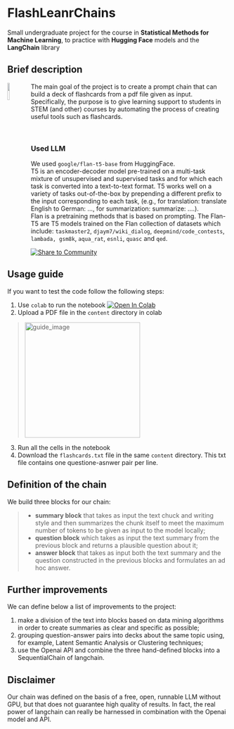 # FlashLeanrChains
Small undergraduate project for the course in **Statistical Methods for Machine Learning**, to practice with **Hugging Face** models and the **LangChain** library

## Brief description
<img src="https://github.com/Engrima18/FlashLearnChain/assets/93355495/863aaf30-a38f-4eaf-b925-eb49f1b6b806" width=10% height=10% align="left">

The main goal of the project is to create a prompt chain that can build a deck of flashcards from a pdf file given as input.\
Specifically, the purpose is to give learning support to students in STEM (and other) courses by automating the process of creating useful tools such as flashcards.

<br/>

### Used LLM
We used `google/flan-t5-base` from HuggingFace.\
T5 is an encoder-decoder model pre-trained on a multi-task mixture of unsupervised and supervised tasks and for which each task is converted into a text-to-text format. T5 works well on a variety of tasks out-of-the-box by prepending a different prefix to the input corresponding to each task, (e.g., for translation: translate English to German: …, for summarization: summarize: ….).\
Flan is a pretraining methods that is based on prompting. The Flan-T5 are T5 models trained on the Flan collection of datasets which include: `taskmaster2`, `djaym7/wiki_dialog`, `deepmind/code_contests`, `lambada, gsm8k`, `aqua_rat`, `esnli`, `quasc` and `qed`.

[![Share to Community](https://huggingface.co/datasets/huggingface/badges/raw/main/powered-by-huggingface-dark.svg)](https://huggingface.co/google/flan-t5-large)

## Usage guide
If you want to test the code follow the following steps:

1. Use `colab` to run the notebook  [![Open In Colab](https://colab.research.google.com/assets/colab-badge.svg)](https://colab.research.google.com/drive/1rdpaBsDhvR9iMWct_-7ydEIxq9ZYCQHp#scrollTo=7M3fZZVPllhv)
2. Upload a PDF file in the `content` directory in colab
> <img width="262" alt="guide_image" src="https://github.com/Engrima18/FlashLeanrChain/assets/93355495/bfff446e-715f-43cb-941a-8ee175781c96">

3. Run all the cells in the notebook
4. Download the `flashcards.txt` file in the same `content` directory. This txt file contains one questione-asnwer pair per line.

## Definition of the chain
We build three blocks for our chain:
>- **summary block** that takes as input the text chuck and writing style and then summarizes the chunk itself to meet the maximum number of tokens to be given as input to the model locally;
>- **question block** which takes as input the text summary from the previous block and returns a plausible question about it;
>- **answer block** that takes as input both the text summary and the question constructed in the previous blocks and formulates an ad hoc answer.

## Further improvements
We can define below a list of improvements to the project:

1. make a division of the text into blocks based on data mining algorithms in order to create summaries as clear and specific as possible;
2. grouping question-answer pairs into decks about the same topic using, for example, Latent Semantic Analysis or Clustering techniques;
3. use the Openai API and combine the three hand-defined blocks into a SequentialChain of langchain.

## Disclaimer

Our chain was defined on the basis of a free, open, runnable LLM without GPU, but that does not guarantee high quality of results.
In fact, the real power of langchain can really be harnessed in combination with the Openai model and API.
